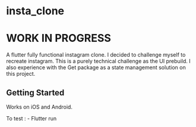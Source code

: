 # insta_clone
# WORK IN PROGRESS
A flutter fully functional instagram clone.
I decided to challenge myself to recreate instagram. This is a purely technical challenge as the UI prebuild.
I also experience with the Get package as a state management solution on this project.

## Getting Started

Works on iOS and Android.

To test :
    - Flutter run


